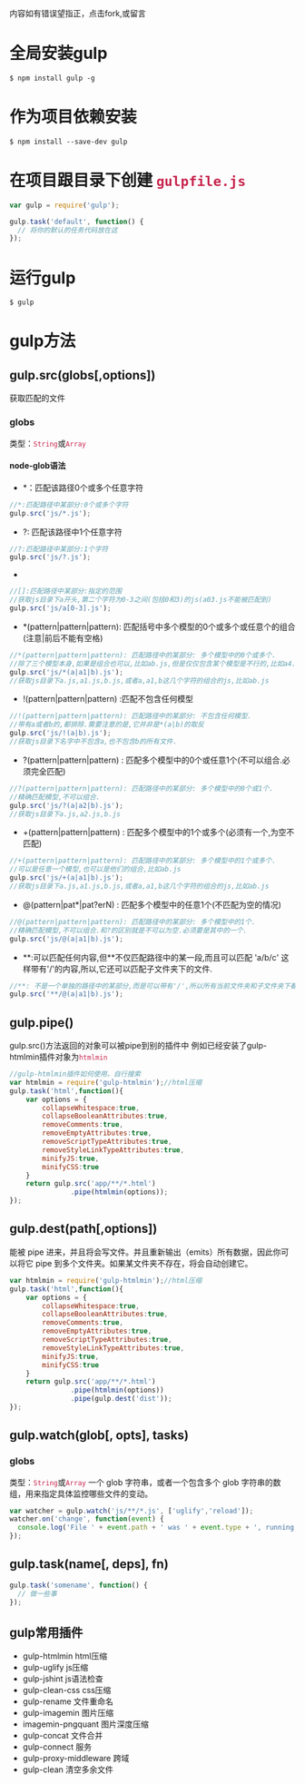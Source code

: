 内容如有错误望指正，点击fork,或留言

# 全局安装gulp
```
$ npm install gulp -g
```

# 作为项目依赖安装
```
$ npm install --save-dev gulp
```

# 在项目跟目录下创建 <font color="#c7254e">`gulpfile.js`</font>
```javascript
var gulp = require('gulp');

gulp.task('default', function() {
  // 将你的默认的任务代码放在这
});
```


# 运行gulp
```
$ gulp
```

# gulp方法
## gulp.src(globs[,options])
获取匹配的文件

### globs 
类型：<font color="#c7254e">`String`</font>或<font color="#c7254e">`Array`</font>

#### node-glob语法
+ \*：匹配该路径0个或多个任意字符
```javascript
//*:匹配路径中某部分:0个或多个字符
gulp.src('js/*.js');
```

+ ?: 匹配该路径中1个任意字符
```javascript
//?:匹配路径中某部分:1个字符
gulp.src('js/?.js');
```

+ [...]:匹配该路径段中在指定范围内字符(注意不能组合,只能是其中一个字符)
```javascript
//[]:匹配路径中某部分:指定的范围
//获取js目录下a开头,第二个字符为0-3之间(包括0和3)的js(a03.js不能被匹配到)
gulp.src('js/a[0-3].js');
```

+ \*(pattern|pattern|pattern): 匹配括号中多个模型的0个或多个或任意个的组合(注意|前后不能有空格)
```javascript
//*(pattern|pattern|pattern): 匹配路径中的某部分: 多个模型中的0个或多个.
//除了三个模型本身,如果是组合也可以,比如ab.js,但是仅仅包含某个模型是不行的,比如a4.js.
gulp.src('js/*(a|a1|b).js');
//获取js目录下a.js,a1.js,b.js,或者a,a1,b这几个字符的组合的js,比如ab.js
```

+  !(pattern|pattern|pattern) :匹配不包含任何模型
```javascript
//!(pattern|pattern|pattern): 匹配路径中的某部分: 不包含任何模型.
//带有a或者b的,都排除.需要注意的是,它并非是*(a|b)的取反
gulp.src('js/!(a|b).js');
//获取js目录下名字中不包含a,也不包含b的所有文件.
```

+  ?(pattern|pattern|pattern) : 匹配多个模型中的0个或任意1个(不可以组合.必须完全匹配)
```javascript
//?(pattern|pattern|pattern): 匹配路径中的某部分: 多个模型中的0个或1个.
//精确匹配模型,不可以组合.
gulp.src('js/?(a|a2|b).js');
//获取js目录下a.js,a2.js,b.js
```

+ +(pattern|pattern|pattern) : 匹配多个模型中的1个或多个(必须有一个,为空不匹配)
```javascript
//+(pattern|pattern|pattern): 匹配路径中的某部分: 多个模型中的1个或多个.
//可以是任意一个模型,也可以是他们的组合,比如ab.js
gulp.src('js/+(a|a1|b).js');
//获取js目录下a.js,a1.js,b.js,或者a,a1,b这几个字符的组合的js,比如ab.js
```

+ @(pattern|pat*|pat?erN) : 匹配多个模型中的任意1个(不匹配为空的情况)
```javascript
//@(pattern|pattern|pattern): 匹配路径中的某部分: 多个模型中的1个.
//精确匹配模型,不可以组合.和?的区别就是不可以为空.必须要是其中的一个.
gulp.src('js/@(a|a1|b).js');
```

+ \*\*:可以匹配任何内容,但\*\*不仅匹配路径中的某一段,而且可以匹配 'a/b/c' 这样带有'/'的内容,所以,它还可以匹配子文件夹下的文件.
```javascript
//**: 不是一个单独的路径中的某部分,而是可以带有'/',所以所有当前文件夹和子文件夹下都进行匹配
gulp.src('**/@(a|a1|b).js');
```

## gulp.pipe()
gulp.src()方法返回的对象可以被pipe到别的插件中
例如已经安装了gulp-htmlmin插件对象为<font color="#c7254e">`htmlmin`</font>
```javascript
//gulp-htmlmin插件如何使用，自行搜索
var htmlmin = require('gulp-htmlmin');//html压缩
gulp.task('html',function(){
    var options = {
        collapseWhitespace:true,
        collapseBooleanAttributes:true,
        removeComments:true,
        removeEmptyAttributes:true,
        removeScriptTypeAttributes:true,
        removeStyleLinkTypeAttributes:true,
        minifyJS:true,
        minifyCSS:true
    }
    return gulp.src('app/**/*.html')
               .pipe(htmlmin(options));
});
```

## gulp.dest(path[,options])
能被 pipe 进来，并且将会写文件。并且重新输出（emits）所有数据，因此你可以将它 pipe 到多个文件夹。如果某文件夹不存在，将会自动创建它。
```javascript
var htmlmin = require('gulp-htmlmin');//html压缩
gulp.task('html',function(){
    var options = {
        collapseWhitespace:true,
        collapseBooleanAttributes:true,
        removeComments:true,
        removeEmptyAttributes:true,
        removeScriptTypeAttributes:true,
        removeStyleLinkTypeAttributes:true,
        minifyJS:true,
        minifyCSS:true
    }
    return gulp.src('app/**/*.html')
               .pipe(htmlmin(options))
               .pipe(gulp.dest('dist'));
});
```

## gulp.watch(glob[, opts], tasks)
### globs 
类型：<font color="#c7254e">`String`</font>或<font color="#c7254e">`Array`</font>
一个 glob 字符串，或者一个包含多个 glob 字符串的数组，用来指定具体监控哪些文件的变动。
```javascript
var watcher = gulp.watch('js/**/*.js', ['uglify','reload']);
watcher.on('change', function(event) {
  console.log('File ' + event.path + ' was ' + event.type + ', running tasks...');
});
```

## gulp.task(name[, deps], fn)
```javascript
gulp.task('somename', function() {
  // 做一些事
});
```

## gulp常用插件
+ gulp-htmlmin html压缩
+ gulp-uglify js压缩
+ gulp-jshint js语法检查
+ gulp-clean-css css压缩
+ gulp-rename 文件重命名
+ gulp-imagemin 图片压缩 
+ imagemin-pngquant 图片深度压缩
+ gulp-concat 文件合并
+ gulp-connect 服务
+ gulp-proxy-middleware 跨域
+ gulp-clean 清空多余文件

